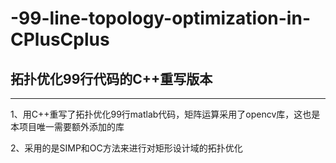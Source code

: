 # -99-line-topology-optimization-in-CPlusCplus
## 拓扑优化99行代码的C++重写版本 ##
--- 
1、用C++重写了拓扑优化99行matlab代码，矩阵运算采用了opencv库，这也是本项目唯一需要额外添加的库

2、采用的是SIMP和OC方法来进行对矩形设计域的拓扑优化
